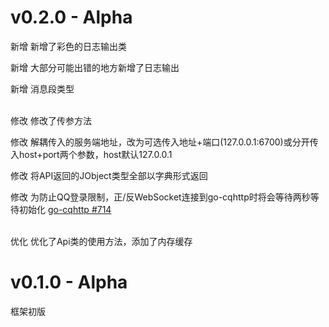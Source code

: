 # v0.2.0 - Alpha
新增 新增了彩色的日志输出类

新增 大部分可能出错的地方新增了日志输出

新增 消息段类型

<br>
修改 修改了传参方法

修改 解耦传入的服务端地址，改为可选传入地址+端口(127.0.0.1:6700)或分开传入host+port两个参数，host默认127.0.0.1

修改 将API返回的JObject类型全部以字典形式返回

修改 为防止QQ登录限制，正/反WebSocket连接到go-cqhttp时将会等待两秒等待初始化 [go-cqhttp #714](https://github.com/Mrs4s/go-cqhttp/issues/714)

<br>
优化 优化了Api类的使用方法，添加了内存缓存

# v0.1.0 - Alpha

框架初版
